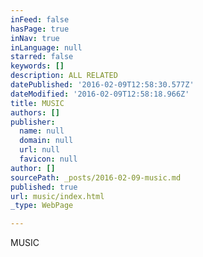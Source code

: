 ```yaml
---
inFeed: false
hasPage: true
inNav: true
inLanguage: null
starred: false
keywords: []
description: ALL RELATED
datePublished: '2016-02-09T12:58:30.577Z'
dateModified: '2016-02-09T12:58:18.966Z'
title: MUSIC
authors: []
publisher:
  name: null
  domain: null
  url: null
  favicon: null
author: []
sourcePath: _posts/2016-02-09-music.md
published: true
url: music/index.html
_type: WebPage

---
```

MUSIC